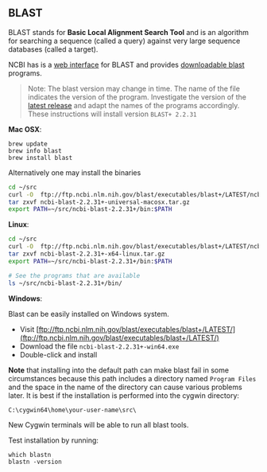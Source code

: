 ## BLAST

BLAST stands for **Basic Local Alignment Search Tool**
and is an algorithm for searching a sequence (called a query)
against very large sequence databases (called a target).

NCBI has is a [web interface][web-blast] for BLAST and provides
[downloadable blast][local-blast] programs.

> Note: The blast version may change in time. The name of
> the file indicates the version of the program.
> Investigate the version of the [latest release][local-blast]
> and adapt the names of the programs accordingly.
> These instructions will install version `BLAST+ 2.2.31`

**Mac OSX**:

	brew update
	brew info blast
	brew install blast
	
	
Alternatively one may install the binaries 

```bash
cd ~/src
curl -O  ftp://ftp.ncbi.nlm.nih.gov/blast/executables/blast+/LATEST/ncbi-blast-2.2.31+-universal-macosx.tar.gz
tar zxvf ncbi-blast-2.2.31+-universal-macosx.tar.gz
export PATH=~/src/ncbi-blast-2.2.31+/bin:$PATH
```

**Linux**:

```bash
cd ~/src
curl -O  ftp://ftp.ncbi.nlm.nih.gov/blast/executables/blast+/LATEST/ncbi-blast-2.2.31+-x64-linux.tar.gz
tar zxvf ncbi-blast-2.2.31+-x64-linux.tar.gz
export PATH=~/src/ncbi-blast-2.2.31+/bin:$PATH

# See the programs that are available
ls ~/src/ncbi-blast-2.2.31+/bin/
```
	
**Windows**:

Blast can be easily installed on Windows system.

* Visit [ftp://ftp.ncbi.nlm.nih.gov/blast/executables/blast+/LATEST/](ftp://ftp.ncbi.nlm.nih.gov/blast/executables/blast+/LATEST/)
* Download the file `ncbi-blast-2.2.31+-win64.exe`
* Double-click and install

**Note** that installing into the default path can make 
blast fail in some circumstances because this path includes 
a directory named `Program Files` and the space in the name of the 
directory can cause various problems later. 
It is best if the installation is performed into the cygwin directory:

    C:\cygwin64\home\your-user-name\src\
    
New Cygwin terminals will be able to run all blast tools.
	
Test installation by running:

    which blastn
    blastn -version
    


[web-blast]: http://blast.ncbi.nlm.nih.gov/Blast.cgi
[local-blast]: ftp://ftp.ncbi.nlm.nih.gov/blast/executables/blast+/LATEST/